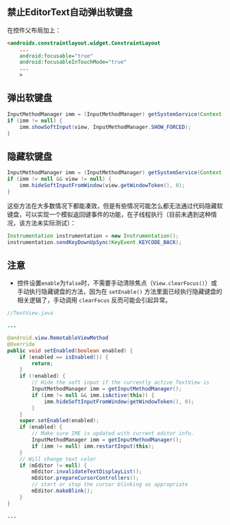 ## 禁止EditorText自动弹出软键盘
在控件父布局加上：
```xml
<androidx.constraintlayout.widget.ConstraintLayout
    ...
    android:focusable="true"
    android:focusableInTouchMode="true"
    ...
    >
```

## 弹出软键盘
```java
InputMethodManager imm = (InputMethodManager) getSystemService(Context.INPUT_METHOD_SERVICE);
if (imm != null) {
    imm.showSoftInput(view, InputMethodManager.SHOW_FORCED);
}
```

## 隐藏软键盘

```java
InputMethodManager imm = (InputMethodManager) getSystemService(Context.INPUT_METHOD_SERVICE);
if (imm != null && view != null) {
    imm.hideSoftInputFromWindow(view.getWindowToken(), 0);
}
```
这些方法在大多数情况下都能凑效，但是有些情况可能怎么都无法通过代码隐藏软键盘，可以实现一个模拟返回键事件的功能，在子线程执行（目前未遇到这种情况，该方法未实际测试）：

```java
Instrumentation instrumentation = new Instrumentation();
instrumentation.sendKeyDownUpSync(KeyEvent.KEYCODE_BACK);
```


## 注意

- 控件设置`enable`为`false`时，不需要手动清除焦点（`View.clearFocus()`）或手动执行隐藏键盘的方法，因为在 `setEnable()` 方法里面已经执行隐藏键盘的相关逻辑了，手动调用 `clearFocus` 反而可能会引起异常。

```java
//TextView.java

...

@android.view.RemotableViewMethod
@Override
public void setEnabled(boolean enabled) {
    if (enabled == isEnabled()) {
        return;
    }
    if (!enabled) {
        // Hide the soft input if the currently active TextView is 
        InputMethodManager imm = getInputMethodManager();
        if (imm != null && imm.isActive(this)) {
            imm.hideSoftInputFromWindow(getWindowToken(), 0);
        }
    }
    super.setEnabled(enabled);
    if (enabled) {
        // Make sure IME is updated with current editor info.
        InputMethodManager imm = getInputMethodManager();
        if (imm != null) imm.restartInput(this);
    }
    // Will change text color
    if (mEditor != null) {
        mEditor.invalidateTextDisplayList();
        mEditor.prepareCursorControllers();
        // start or stop the cursor blinking as appropriate
        mEditor.makeBlink();
    }
}

...
```
